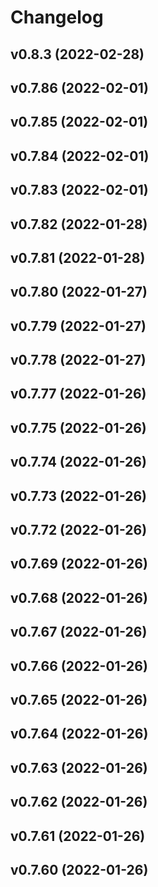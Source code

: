 # Changelog

<!--next-version-placeholder-->

## v0.8.3 (2022-02-28)


## v0.7.86 (2022-02-01)


## v0.7.85 (2022-02-01)



## v0.7.84 (2022-02-01)


## v0.7.83 (2022-02-01)


## v0.7.82 (2022-01-28)


## v0.7.81 (2022-01-28)


## v0.7.80 (2022-01-27)


## v0.7.79 (2022-01-27)


## v0.7.78 (2022-01-27)


## v0.7.77 (2022-01-26)


## v0.7.75 (2022-01-26)


## v0.7.74 (2022-01-26)


## v0.7.73 (2022-01-26)


## v0.7.72 (2022-01-26)


## v0.7.69 (2022-01-26)


## v0.7.68 (2022-01-26)


## v0.7.67 (2022-01-26)


## v0.7.66 (2022-01-26)


## v0.7.65 (2022-01-26)


## v0.7.64 (2022-01-26)


## v0.7.63 (2022-01-26)


## v0.7.62 (2022-01-26)


## v0.7.61 (2022-01-26)


## v0.7.60 (2022-01-26)

